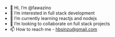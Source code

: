 - 👋 Hi, I’m @fawazino
- 👀 I’m interested in full stack development 
- 🌱 I’m currently learning reactjs and nodejs
- 💞️ I’m looking to collaborate on full stack projects
- 📫 How to reach me - hbsinzu@gmail.com 

<!---
fawazino/fawazino is a ✨ special ✨ repository because its `README.md` (this file) appears on your GitHub profile.
You can click the Preview link to take a look at your changes.
--->
